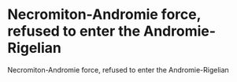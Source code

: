 # Necromiton-Andromie force, refused to enter the Andromie-Rigelian

Necromiton-Andromie force, refused to enter the Andromie-Rigelian